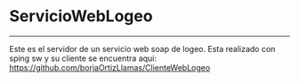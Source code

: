# ServicioWebLogeo
___________________________

Este es el servidor de un servicio web soap de logeo. Esta realizado con sping sw y su cliente se encuentra aqui:
https://github.com/borjaOrtizLlamas/ClienteWebLogeo
